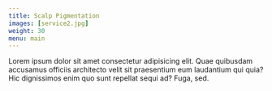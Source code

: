```yaml
---
title: Scalp Pigmentation
images: [service2.jpg]
weight: 30
menu: main
---
```

Lorem ipsum dolor sit amet consectetur adipisicing elit. Quae quibusdam accusamus officiis architecto velit sit praesentium eum laudantium qui quia? Hic dignissimos enim quo sunt repellat sequi ad? Fuga, sed.